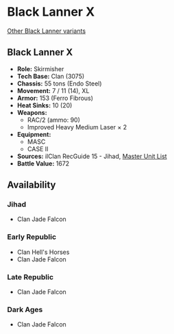 # Black Lanner X

[Other Black Lanner variants](../black_lanner.md)

## Black Lanner X
- **Role:** Skirmisher
- **Tech Base:** Clan (3075)
- **Chassis:** 55 tons (Endo Steel)
- **Movement:** 7 / 11 (14), XL
- **Armor:** 153 (Ferro Fibrous)
- **Heat Sinks:** 10 (20)
- **Weapons:**
  - RAC/2 (ammo: 90)
  - Improved Heavy Medium Laser × 2
- **Equipment:**
  - MASC
  - CASE II
- **Sources:** ilClan RecGuide 15 - Jihad, [Master Unit List](http://masterunitlist.info/Unit/Details/370/black-lanner-x)
- **Battle Value:** 1672

## Availability

### Jihad
- Clan Jade Falcon

### Early Republic
- Clan Hell's Horses
- Clan Jade Falcon

### Late Republic
- Clan Jade Falcon

### Dark Ages
- Clan Jade Falcon

